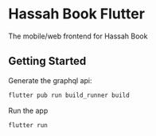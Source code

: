 # Hassah Book Flutter

The mobile/web frontend for Hassah Book

## Getting Started

Generate the graphql api:
```bash
flutter pub run build_runner build
```
Run the app
```bash
flutter run
```
